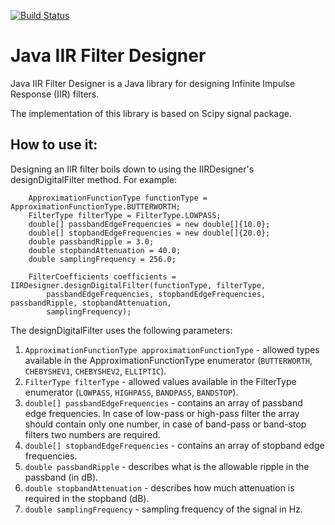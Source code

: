 [![Build Status](https://travis-ci.org/piotr-szachewicz/iir-filter-designer.svg?branch=master)](https://travis-ci.org/piotr-szachewicz/iir-filter-designer)

Java IIR Filter Designer
========================

Java IIR Filter Designer is a Java library for designing Infinite
Impulse Response (IIR) filters.

The implementation of this library is based on Scipy signal package.

How to use it:
--------------

Designing an IIR filter boils down to using the IIRDesigner's designDigitalFilter method.
For example:

```
	ApproximationFunctionType functionType = ApproximationFunctionType.BUTTERWORTH;
	FilterType filterType = FilterType.LOWPASS;
	double[] passbandEdgeFrequencies = new double[]{10.0};
	double[] stopbandEdgeFrequencies = new double[]{20.0};
	double passbandRipple = 3.0;
	double stopbandAttenuation = 40.0;
	double samplingFrequency = 256.0;

	FilterCoefficients coefficients = IIRDesigner.designDigitalFilter(functionType, filterType,
		passbandEdgeFrequencies, stopbandEdgeFrequencies, passbandRipple, stopbandAttenuation,
		samplingFrequency);
```

The designDigitalFilter uses the following parameters:

1.  `ApproximationFunctionType approximationFunctionType` - allowed types available in the ApproximationFunctionType enumerator (`BUTTERWORTH`, `CHEBYSHEV1`, `CHEBYSHEV2`, `ELLIPTIC`).
2.  `FilterType filterType` - allowed values available in the FilterType enumerator (`LOWPASS`, `HIGHPASS`, `BANDPASS`, `BANDSTOP`).
3.  `double[] passbandEdgeFrequencies` - contains an array of passband edge frequencies. In case of low-pass or high-pass filter the array should contain only one number, in case of band-pass or band-stop filters two numbers are required.
4.  `double[] stopbandEdgeFrequencies` - contains an array of stopband edge frequencies.
5.  `double passbandRipple` - describes what is the allowable ripple in the passband (in dB).
6.  `double stopbandAttenuation` - describes how much attenuation is required in the stopband (dB).
7.  `double samplingFrequency` - sampling frequency of the signal in Hz.
